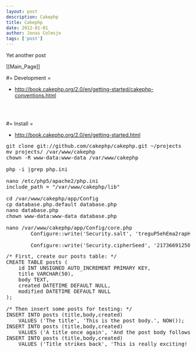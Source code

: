 ```yaml
---
layout: post
description: Cakephp
title: Cakephp
date: 2012-01-01
author: Jonas Colmsjo
tags: ['post']
---
```


Yet another post





[[Main_Page]]



#= Development =

* http://book.cakephp.org/2.0/en/getting-started/cakephp-conventions.html

<pre>


</pre>


#= Install =

* http://book.cakephp.org/2.0/en/getting-started.html

<pre>
git clone git://github.com/cakephp/cakephp.git ~/projects
mv projects/ /var/www/cakephp
chown -R www-data:www-data /var/www/cakephp

php -i |grep php.ini

nano /etc/php5/apache2/php.ini 
include_path = "/var/www/cakephp/lib"

cd /var/www/cakephp/app/Config
cp database.php.default database.php
nano database.php
chown www-data:www-data database.php

nano /var/www/cakephp/app/Config/core.php
        Configure::write('Security.salt', 'treguP5ehEma2rapHuresWEcREr29A');

        Configure::write('Security.cipherSeed', '217366912509846845557076806195');
</pre>


<pre>
/* First, create our posts table: */
CREATE TABLE posts (
    id INT UNSIGNED AUTO_INCREMENT PRIMARY KEY,
    title VARCHAR(50),
    body TEXT,
    created DATETIME DEFAULT NULL,
    modified DATETIME DEFAULT NULL
);

/* Then insert some posts for testing: */
INSERT INTO posts (title,body,created)
    VALUES ('The title', 'This is the post body.', NOW());
INSERT INTO posts (title,body,created)
    VALUES ('A title once again', 'And the post body follows.', NOW());
INSERT INTO posts (title,body,created)
    VALUES ('Title strikes back', 'This is really exciting! Not.', NOW());
</pre>

